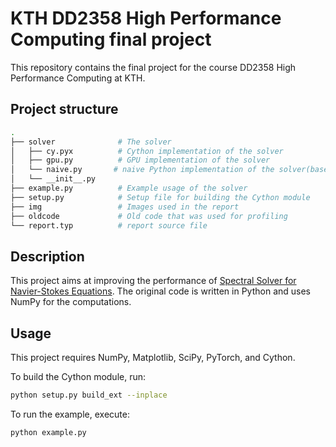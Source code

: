 # KTH DD2358 High Performance Computing final project

This repository contains the final project for the course DD2358 High Performance Computing at KTH.

## Project structure

```bash
.
├── solver              # The solver
│   ├── cy.pyx          # Cython implementation of the solver
│   ├── gpu.py          # GPU implementation of the solver
│   └── naive.py       # naive Python implementation of the solver(baseline)
│   └── __init__.py
├── example.py          # Example usage of the solver
├── setup.py            # Setup file for building the Cython module
├── img                 # Images used in the report
├── oldcode             # Old code that was used for profiling
└── report.typ          # report source file
```

## Description

This project aims at improving the performance of [Spectral Solver for Navier-Stokes Equations](https://github.com/pmocz/navier-stokes-spectral-python). The original code is written in Python and uses NumPy for the computations.

## Usage

This project requires NumPy, Matplotlib, SciPy, PyTorch, and Cython.

To build the Cython module, run:

```bash
python setup.py build_ext --inplace
```

To run the example, execute:

```bash
python example.py
```
